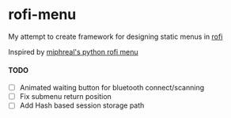 # rofi-menu

My attempt to create framework for designing static menus in [rofi](https://github.com/davatorium/rofi)

Inspired by [miphreal's python rofi menu](https://github.com/miphreal/python-rofi-menu)

#### TODO 

- [ ] Animated waiting button for bluetooth connect/scanning
- [ ] Fix submenu return position
- [ ] Add Hash based session storage path